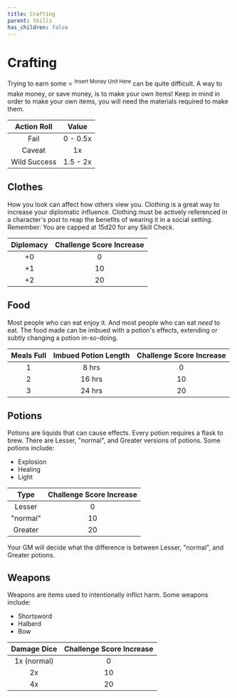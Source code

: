 ```yaml
---
title: Crafting
parent: Skills
has_children: false
---
```


# Crafting

Trying to earn some :star: $^{\text{Insert\ Money\ Unit\ Here}}$ can be quite difficult. A way to make money, or save money, is to make your own items! Keep in mind in order to make your own items, you will need the materials required to make them.

| Action Roll | Value |
| :---: | :---: |
| Fail | 0 - 0.5x |
| Caveat | 1x |
| Wild Success | 1.5 - 2x |

## Clothes

How you look can affect how others view you. Clothing is a great way to increase your diplomatic influence. Clothing must be actively referenced in a character's post to reap the benefits of wearing it in a social setting. Remember: You are capped at 15d20 for any Skill Check.

| Diplomacy | Challenge Score Increase |
| :---: | :---: |
| +0 | 0 |
| +1 | 10 |
| +2 | 20 |

## Food

Most people who can eat enjoy it. And most people who can eat *need* to eat. The food made can be imbued with a potion's effects, extending or subtly changing a potion in-so-doing.

| Meals Full | Imbued Potion Length | Challenge Score Increase |
| :---: | :---: | :---: |
| 1 | 8 hrs | 0 |
| 2 | 16 hrs | 10 |
| 3 | 24 hrs | 20 |

## Potions

Potions are liquids that can cause effects. Every potion requires a flask to brew. There are Lesser, "normal", and Greater versions of potions. Some potions include:

* Explosion
* Healing
* Light

| Type | Challenge Score Increase |
| :---: | :---: |
| Lesser | 0 |
| "normal" | 10 |
| Greater | 20 |

Your GM will decide what the difference is between Lesser, "normal", and Greater potions.

## Weapons

Weapons are items used to intentionally inflict harm. Some weapons include:

* Shortsword
* Halberd
* Bow

| Damage Dice | Challenge Score Increase |
| :---: | :---: |
| 1x (normal) | 0 |
| 2x | 10 |
| 4x | 20 |

